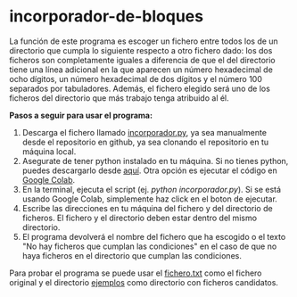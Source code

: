 # incorporador-de-bloques

La función de este programa es escoger un fichero entre todos los de un directorio que cumpla lo siguiente respecto a otro fichero dado: los dos ficheros son completamente iguales a diferencia de que el del directorio tiene una línea adicional en la que aparecen un número hexadecimal de ocho dígitos, un número hexadecimal de dos dígitos y el número 100 separados por tabuladores. Además, el fichero elegido será uno de los ficheros del directorio que más trabajo tenga atribuido al él.

**Pasos a seguir para usar el programa:**

1. Descarga el fichero llamado [incorporador.py](incorporador.py), ya sea manualmente desde el repositorio en github, ya sea clonando el repositorio en tu máquina local.
2. Asegurate de tener python instalado en tu máquina. Si no tienes python, puedes descargarlo desde [aquí](https://www.python.org/downloads/). Otra opción es ejecutar el código en [Google Colab](https://colab.google).
3. En la terminal, ejecuta el script (ej. *python incorporador.py*). Si se está usando Google Colab, simplemente haz click en el boton de ejecutar.
4. Escribe las direcciones en tu máquina del fichero y del directorio de ficheros. El fichero y el directorio deben estar dentro del mismo directorio.
5. El programa devolverá el nombre del fichero que ha escogido o el texto "No hay ficheros que cumplan las condiciones" en el caso de que no haya ficheros en el directorio que cumplan las condiciones.

Para probar el programa se puede usar el [fichero.txt](fichero.txt) como el fichero original y el directorio [ejemplos](ejemplos) como directorio con ficheros candidatos.
